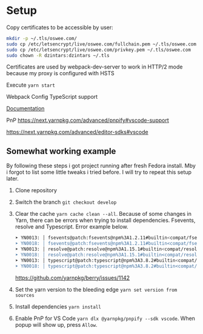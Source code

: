 # Setup

<!-- Delete `.vscode/pnp*` directory.
Delete all `*yarn*` files and directories.
Execute `yarn set version berry` and check the `yarn --version`. Should be now at least 2.0.0-rc.36.
Execute `yarn install`. It will install all dependencies. -->

Copy certificates to be accessible by user:

```sh
mkdir -p ~/.tls/oswee.com/
sudo cp /etc/letsencrypt/live/oswee.com/fullchain.pem ~/.tls/oswee.com
sudo cp /etc/letsencrypt/live/oswee.com/privkey.pem ~/.tls/oswee.com
sudo chown -R dzintars:dzintars ~/.tls
```

Certificates are used by webpack-dev-server to work in HTTP/2 mode because my proxy is configured with HSTS

Execute `yarn start`

Webpack Config TypeScript support

[Documentation](https://webpack.js.org/configuration/configuration-languages/#typescript)

PnP
https://next.yarnpkg.com/advanced/pnpify#vscode-support

https://next.yarnpkg.com/advanced/editor-sdks#vscode

## Somewhat working example

By following these steps i got project running after fresh Fedora install. Mby i forgot to list some little tweaks i tried before. I will try to repeat this setup later.

1. Clone repository

2. Switch the branch `git checkout develop`

3. Clear the cache `yarn cache clean --all`. Because of some changes in Yarn, there can be errors when trying to install dependencies. Fsevents, resolve and Typescript. Error example below.

   ```sh
   ➤ YN0013: │ fsevents@patch:fsevents@npm%3A1.2.11#builtin<compat/fsevents>::version=1.2.11&hash=77dfe6 can't be found in the cache and will be fetched from the disk
   ➤ YN0018: │ fsevents@patch:fsevents@npm%3A1.2.11#builtin<compat/fsevents>::version=1.2.11&hash=77dfe6: The remote archive doesn't match the expected checksum
   ➤ YN0013: │ resolve@patch:resolve@npm%3A1.15.1#builtin<compat/resolve>::version=1.15.1&hash=8fccd0 can't be found in the cache and will be fetched from the disk
   ➤ YN0018: │ resolve@patch:resolve@npm%3A1.15.1#builtin<compat/resolve>::version=1.15.1&hash=8fccd0: The remote archive doesn't match the expected checksum
   ➤ YN0013: │ typescript@patch:typescript@npm%3A3.8.2#builtin<compat/typescript>::version=3.8.2&hash=273569 can't be found in the cache and will be fetched from the disk
   ➤ YN0018: │ typescript@patch:typescript@npm%3A3.8.2#builtin<compat/typescript>::version=3.8.2&hash=273569: The remote archive doesn't match the expected checksum
   ```

   https://github.com/yarnpkg/berry/issues/1142

4. Set the yarn version to the bleeding edge `yarn set version from sources`

5. Install dependencies `yarn install`

6. Enable PnP for VS Code `yarn dlx @yarnpkg/pnpify --sdk vscode`. When popup will show up, press `Allow`.
